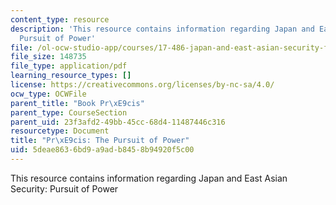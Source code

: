 ```yaml
---
content_type: resource
description: 'This resource contains information regarding Japan and East Asian Security:
  Pursuit of Power'
file: /ol-ocw-studio-app/courses/17-486-japan-and-east-asian-security-fall-2016/5deae8636bd9a9adb8458b94920f5c00_MIT17_486F16_PursuitPower.pdf
file_size: 148735
file_type: application/pdf
learning_resource_types: []
license: https://creativecommons.org/licenses/by-nc-sa/4.0/
ocw_type: OCWFile
parent_title: "Book Pr\xE9cis"
parent_type: CourseSection
parent_uid: 23f3afd2-49bb-45cc-68d4-11487446c316
resourcetype: Document
title: "Pr\xE9cis: The Pursuit of Power"
uid: 5deae863-6bd9-a9ad-b845-8b94920f5c00
---
```

This resource contains information regarding Japan and East Asian Security: Pursuit of Power